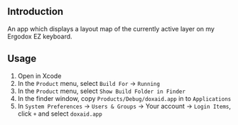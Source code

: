 ## Introduction


An app which displays a layout map of the currently active layer on my Ergodox EZ keyboard.

## Usage

1. Open in Xcode
1. In the `Product` menu, select `Build For` -> `Running` 
1. In the `Product` menu, select `Show Build Folder in Finder`
1. In the finder window, copy `Products/Debug/doxaid.app` in to `Applications`
1. In `System Preferences` -> `Users & Groups` -> Your account -> `Login Items`, click `+` and select `doxaid.app`
